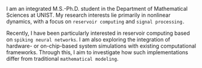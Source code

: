 I am an integrated M.S.-Ph.D. student in the Department of Mathematical Sciences at UNIST. My research interests lie primarily in nonlinear dynamics, with a focus on `reservoir computing` and `signal processing.`

Recently, I have been particularly interested in reservoir computing based on `spiking neural networks`. I am also exploring the integration of hardware- or on-chip-based system simulations with existing computational frameworks. Through this, I aim to investigate how such implementations differ from traditional `mathematical modeling`.